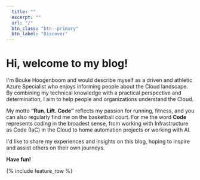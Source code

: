 ```yaml
---
  title: ""
  excerpt: ""
  url: "/"
  btn_class: "btn--primary"
  btn_label: "Discover"
---
```

# Hi, welcome to my blog!

I'm Bouke Hoogenboom and would describe myself as a driven and athletic Azure Specialist who enjoys informing people about the Cloud landscape. 
By combining my technical knowledge with a practical perspective and determination, I aim to help people and organizations understand the Cloud. 

My motto **“Run. Lift. Code”** reflects my passion for running, fitness, and you can also regularly find me on the basketball court.
For me the word **Code** represents coding in the broadest sense, from working with Infrastructure as Code (IaC) in the Cloud to home automation projects or working with AI.

I'd like to share my experiences and insights on this blog, hoping to inspire and assist others on their own journeys.

**Have fun!**

{% include feature_row %}
